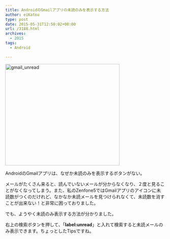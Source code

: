 ```yaml
---
title: AndroidのGmailアプリの未読のみを表示する方法
author: eiKatou
type: post
date: 2015-05-31T12:50:02+00:00
url: /3188.html
archives:
  - 2015
tags:
  - Android

---
```

[<img src="./uploads/2015/05/gmail_unread.jpg" alt="gmail_unread" width="360" height="320" class="alignnone size-full wp-image-3189" srcset="./uploads/2015/05/gmail_unread.jpg 360w, ./uploads/2015/05/gmail_unread-300x267.jpg 300w, ./uploads/2015/05/gmail_unread-338x300.jpg 338w" sizes="(max-width: 360px) 100vw, 360px" />][1]
  
AndroidのGmailアプリは、なぜか未読のみを表示するボタンがない。 

メールがたくさん来ると、読んでいないメールが分からなくなり、２度と見ることがなくなってしまう。また、私のZenfone5ではGmailアプリのアイコンに未読数がつくのだけれど、なかなか未読メールを見つけられなくて、未読数を消すことが出来ない！と非常に困っておりました。 

でも、ようやく未読のみ表示する方法が分かりました。
  
右上の検索ボタンを押して、「**label:unread**」と入れて検索すると未読メールのみ表示できます。ちょっとしたTipsですね。

 [1]: ./uploads/2015/05/gmail_unread.jpg
